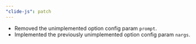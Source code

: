 ```yaml
---
"clide-js": patch
---
```


- Removed the unimplemented option config param `prompt`.
- Implemented the previously unimplemented option config param `nargs`.
